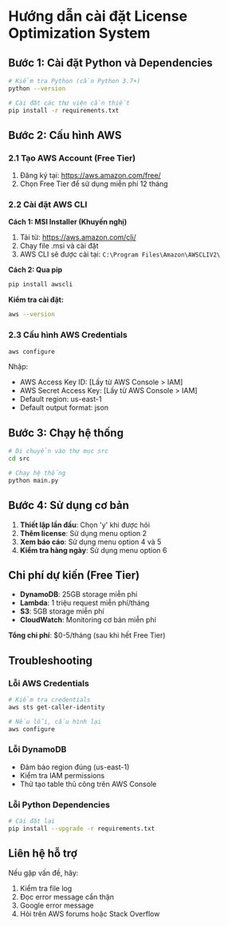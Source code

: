 # Hướng dẫn cài đặt License Optimization System

## Bước 1: Cài đặt Python và Dependencies

```bash
# Kiểm tra Python (cần Python 3.7+)
python --version

# Cài đặt các thư viện cần thiết
pip install -r requirements.txt
```

## Bước 2: Cấu hình AWS

### 2.1 Tạo AWS Account (Free Tier)
1. Đăng ký tại: https://aws.amazon.com/free/
2. Chọn Free Tier để sử dụng miễn phí 12 tháng

### 2.2 Cài đặt AWS CLI

**Cách 1: MSI Installer (Khuyến nghị)**
1. Tải từ: https://aws.amazon.com/cli/
2. Chạy file .msi và cài đặt
3. AWS CLI sẽ được cài tại: `C:\Program Files\Amazon\AWSCLIV2\`

**Cách 2: Qua pip**
```bash
pip install awscli
```

**Kiểm tra cài đặt:**
```bash
aws --version
```

### 2.3 Cấu hình AWS Credentials
```bash
aws configure
```
Nhập:
- AWS Access Key ID: [Lấy từ AWS Console > IAM]
- AWS Secret Access Key: [Lấy từ AWS Console > IAM]
- Default region: us-east-1
- Default output format: json

## Bước 3: Chạy hệ thống

```bash
# Di chuyển vào thư mục src
cd src

# Chạy hệ thống
python main.py
```

## Bước 4: Sử dụng cơ bản

1. **Thiết lập lần đầu**: Chọn 'y' khi được hỏi
2. **Thêm license**: Sử dụng menu option 2
3. **Xem báo cáo**: Sử dụng menu option 4 và 5
4. **Kiểm tra hàng ngày**: Sử dụng menu option 6

## Chi phí dự kiến (Free Tier)

- **DynamoDB**: 25GB storage miễn phí
- **Lambda**: 1 triệu request miễn phí/tháng
- **S3**: 5GB storage miễn phí
- **CloudWatch**: Monitoring cơ bản miễn phí

**Tổng chi phí**: $0-5/tháng (sau khi hết Free Tier)

## Troubleshooting

### Lỗi AWS Credentials
```bash
# Kiểm tra credentials
aws sts get-caller-identity

# Nếu lỗi, cấu hình lại
aws configure
```

### Lỗi DynamoDB
- Đảm bảo region đúng (us-east-1)
- Kiểm tra IAM permissions
- Thử tạo table thủ công trên AWS Console

### Lỗi Python Dependencies
```bash
# Cài đặt lại
pip install --upgrade -r requirements.txt
```

## Liên hệ hỗ trợ

Nếu gặp vấn đề, hãy:
1. Kiểm tra file log
2. Đọc error message cẩn thận
3. Google error message
4. Hỏi trên AWS forums hoặc Stack Overflow